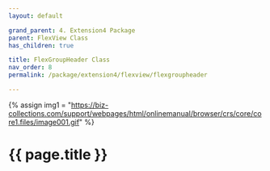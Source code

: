 ```yaml
---
layout: default

grand_parent: 4. Extension4 Package
parent: FlexView Class
has_children: true

title: FlexGroupHeader Class
nav_order: 8
permalink: /package/extension4/flexview/flexgroupheader

---
```

{% assign img1 = "https://biz-collections.com/support/webpages/html/onlinemanual/browser/crs/core/core1.files/image001.gif" %}


# {{ page.title }}
